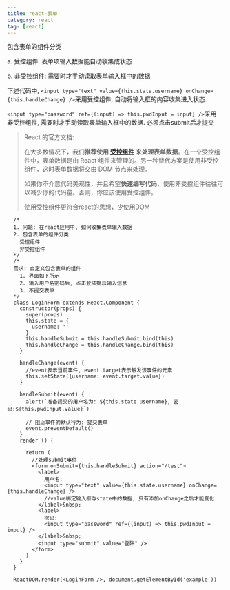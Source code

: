 ```yaml
---
title: react-表单
category: react
tag: [react]
---
```


包含表单的组件分类

a.     受控组件: 表单项输入数据能自动收集成状态

b.     非受控组件: 需要时才手动读取表单输入框中的数据

<!--more-->

下述代码中, `<input type="text" value={this.state.username} onChange={this.handleChange} />`采用受控组件, 自动将输入框的内容收集进入状态.

`<input type="password" ref={(input) => this.pwdInput = input} />`采用 非受控组件, 需要时才手动读取表单输入框中的数据. 必须点击submit后才提交

> React 的官方文档: 
>
> 在大多数情况下，我们**推荐使用 [受控组件](https://zh-hans.reactjs.org/docs/forms.html#controlled-components) 来处理表单数据**。在一个受控组件中，表单数据是由 React 组件来管理的。另一种替代方案是使用非受控组件，这时表单数据将交由 DOM 节点来处理。
>
> 如果你不介意代码美观性，并且希望**快速编写代码**，使用非受控组件往往可以减少你的代码量。否则，你应该使用受控组件。
>
> 使用受控组件更符合react的思想，少使用DOM

```react
  /*
  1. 问题: 在react应用中, 如何收集表单输入数据
  2. 包含表单的组件分类
    受控组件
    非受控组件
  */
  /*
  需求: 自定义包含表单的组件
    1. 界面如下所示
    2. 输入用户名密码后, 点击登陆提示输入信息
    3. 不提交表单
  */
  class LoginForm extends React.Component {
    constructor(props) {
      super(props)
      this.state = {
        username: ''
      }
      this.handleSubmit = this.handleSubmit.bind(this)
      this.handleChange = this.handleChange.bind(this)
    }

    handleChange(event) {
      //event表示当前事件, event.target表示触发该事件的元素
      this.setState({username: event.target.value})
    }

    handleSubmit(event) {
      alert(`准备提交的用户名为: ${this.state.username}, 密码:${this.pwdInput.value}`)

      // 阻止事件的默认行为: 提交表单
      event.preventDefault()
    }
    render () {

      return (
        //处理submit事件
        <form onSubmit={this.handleSubmit} action="/test">
          <label>
            用户名:
            <input type="text" value={this.state.username} onChange={this.handleChange} />
            //value绑定输入框与state中的数据, 只有添加onChange之后才能变化.
          </label>&nbsp;
          <label>
            密码:
            <input type="password" ref={(input) => this.pwdInput = input} />
          </label>&nbsp;
          <input type="submit" value="登陆" />
        </form>
      )
    }
  }
  
  ReactDOM.render(<LoginForm />, document.getElementById('example'))
```

